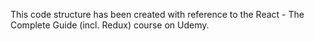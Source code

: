 This code structure has been created with reference to the React - The Complete Guide (incl. Redux) course on Udemy.

